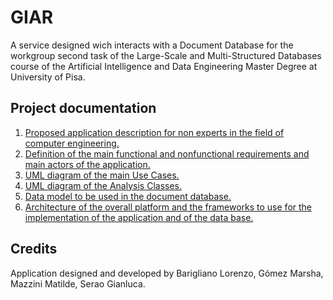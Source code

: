 # GIAR
A service designed wich interacts with a Document Database for the workgroup second task of the Large-Scale and Multi-Structured Databases course of the Artificial Intelligence and Data Engineering Master Degree at University of Pisa.

## Project documentation

1) [Proposed application description for non experts in the field of computer engineering.](/docs/Design.md#1-introduction)
2) [Definition of the main functional and nonfunctional requirements and main actors of the application.](/docs/Design.md#2-actors-of-the-system)
3) [UML diagram of the main Use Cases.](/docs/Design.md#5-use-cases-diagram)
4) [UML diagram of the Analysis Classes.](/docs/Design.md#6-analysis-classes-diagram)
5) [Data model to be used in the document database.](/docs/Design.md#7-data-model)
6) [Architecture of the overall platform and the frameworks to use for the implementation of the application and of the data base.](/docs/Design.md#8-software-architecture)
<!-- 7) [Description of the application implementation.]()
8) [Description of the performed tests.]()
9) [Short manual of usage of the application.]() -->


## Credits

Application designed and developed by Barigliano Lorenzo, Gómez Marsha, Mazzini Matilde, Serao Gianluca.
